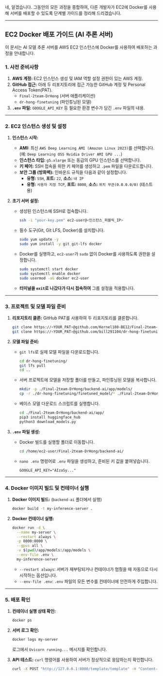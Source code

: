 네, 알겠습니다. 그동안의 모든 과정을 종합하여, 다른 개발자가 EC2에 Docker를 사용해 서버를 배포할 수 있도록 단계별 가이드를 정리해 드리겠습니다.

-----

## **EC2 Docker 배포 가이드 (AI 추론 서버)**

이 문서는 AI 모델 추론 서버를 AWS EC2 인스턴스에 Docker를 사용하여 배포하는 과정을 안내합니다.

### **1. 사전 준비사항**

1.  **AWS 계정:** EC2 인스턴스 생성 및 IAM 역할 설정 권한이 있는 AWS 계정.
2.  **GitHub 접근:** 아래 두 리포지토리에 접근 가능한 GitHub 계정 및 Personal Access Token(PAT).
      * `Final-2team-DrHong` (서버 애플리케이션)
      * `dr-hong-finetuning` (파인튜닝된 모델)
3.  **`.env` 파일:** `GOOGLE_API_KEY` 등 필요한 환경 변수가 담긴 `.env` 파일의 내용.

-----

### **2. EC2 인스턴스 생성 및 설정**

1.  **인스턴스 시작:**

      * **AMI:** 최신 `AWS Deep Learning AMI (Amazon Linux 2023)`를 선택합니다. (예: `Deep Learning OSS Nvidia Driver AMI GPU ...`)
      * **인스턴스 타입:** `g5.xlarge` 또는 동급의 GPU 인스턴스를 선택합니다.
      * **키 페어:** SSH 접속을 위한 키 페어를 생성하고 `.pem` 파일을 다운로드합니다.
      * **보안 그룹 (방화벽):** 인바운드 규칙을 다음과 같이 설정합니다.
          * **유형:** `SSH`, **포트:** `22`, **소스:** `내 IP`
          * **유형:** `사용자 지정 TCP`, **포트:** `8000`, **소스:** `위치 무관(0.0.0.0/0)` (테스트용)

2.  **초기 서버 설정:**

      * 생성된 인스턴스에 SSH로 접속합니다.
        ```bash
        ssh -i "your-key.pem" ec2-user@<인스턴스_퍼블릭_IP>
        ```
      * 필수 도구(Git, Git LFS, Docker)를 설치합니다.
        ```bash
        sudo yum update -y
        sudo yum install -y git git-lfs docker
        ```
      * Docker를 실행하고, `ec2-user`가 `sudo` 없이 Docker를 사용하도록 권한을 설정합니다.
        ```bash
        sudo systemctl start docker
        sudo systemctl enable docker
        sudo usermod -aG docker ec2-user
        ```
      * **터미널을 `exit`로 나갔다가 다시 접속하여** 그룹 설정을 적용합니다.

-----

### **3. 프로젝트 및 모델 파일 준비**

1.  **리포지토리 클론:** GitHub PAT를 사용하여 두 리포지토리를 클론합니다.

    ```bash
    git clone https://<YOUR_PAT>@github.com/Kernel180-BE12/Final-2team-DrHong.git
    git clone https://<YOUR_PAT>@github.com/bill291104/dr-hong-finetuning.git
    ```

2.  **모델 파일 준비:**

      * `git lfs`로 실제 모델 파일을 다운로드합니다.
        ```bash
        cd dr-hong-finetuning/
        git lfs pull
        cd ..
        ```
      * 서버 프로젝트에 모델을 저장할 폴더를 만들고, 파인튜닝된 모델을 복사합니다.
        ```bash
        mkdir -p ./Final-2team-DrHong/backend-ai/app/models/
        cp -r ./dr-hong-finetuning/finetuned_model/* ./Final-2team-DrHong/backend-ai/app/models/
        ```
      * 베이스 모델 다운로드 스크립트를 실행합니다.
        ```bash
        cd ./Final-2team-DrHong/backend-ai/app/
        pip3 install huggingface_hub
        python3 download_models.py
        ```

3.  **`.env` 파일 생성:**

      * Docker 빌드를 실행할 폴더로 이동합니다.
        ```bash
        cd /home/ec2-user/Final-2team-DrHong/backend-ai/
        ```
      * `nano .env` 명령어로 `.env` 파일을 생성하고, 준비된 키 값을 붙여넣습니다.
        ```
        GOOGLE_API_KEY="AIzaSy..."
        ```

-----

### **4. Docker 이미지 빌드 및 컨테이너 실행**

1.  **Docker 이미지 빌드:** (`backend-ai` 폴더에서 실행)
    ```bash
    docker build -t my-inference-server .
    ```
2.  **Docker 컨테이너 실행:**
    ```bash
    docker run -d \
      --name my-server \
      --restart always \
      -p 8000:8000 \
      --gpus all \
      -v $(pwd)/app/models:/app/models \
      --env-file .env \
      my-inference-server
    ```
      * `--restart always`: 서버가 재부팅되거나 컨테이너가 멈췄을 때 자동으로 다시 시작하는 옵션입니다.
      * `--env-file .env`: `.env` 파일의 모든 변수를 컨테이너에 안전하게 주입합니다.

-----

### **5. 배포 확인**

1.  **컨테이너 실행 상태 확인:**

    ```bash
    docker ps
    ```

2.  **서버 로그 확인:**

    ```bash
    docker logs my-server
    ```

    로그에서 `Uvicorn running...` 메시지를 확인합니다.

3.  **API 테스트:** `curl` 명령어를 사용하여 서버가 정상적으로 응답하는지 확인합니다.

    ```bash
    curl -X POST "http://127.0.0.1:8000/template/template" -H "Content-Type: application/json" -d '{...}'
    ```
